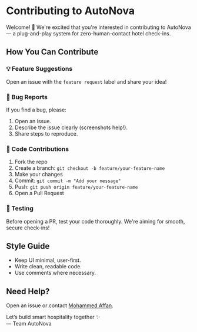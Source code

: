 # Contributing to AutoNova

Welcome! 🚀 We're excited that you're interested in contributing to AutoNova — a plug-and-play system for zero-human-contact hotel check-ins.

## How You Can Contribute

### 💡 Feature Suggestions
Open an issue with the `feature request` label and share your idea!

### 🐞 Bug Reports
If you find a bug, please:
1. Open an issue.
2. Describe the issue clearly (screenshots help!).
3. Share steps to reproduce.

### 🔧 Code Contributions
1. Fork the repo
2. Create a branch: `git checkout -b feature/your-feature-name`
3. Make your changes
4. Commit: `git commit -m "Add your message"`
5. Push: `git push origin feature/your-feature-name`
6. Open a Pull Request

### 🧪 Testing
Before opening a PR, test your code thoroughly. We're aiming for smooth, secure check-ins!

## Style Guide
- Keep UI minimal, user-first.
- Write clean, readable code.
- Use comments where necessary.

## Need Help?
Open an issue or contact [Mohammed Affan](mailto:mohammedaffan0090@gmail.com).

Let’s build smart hospitality together ✨  
— Team AutoNova
